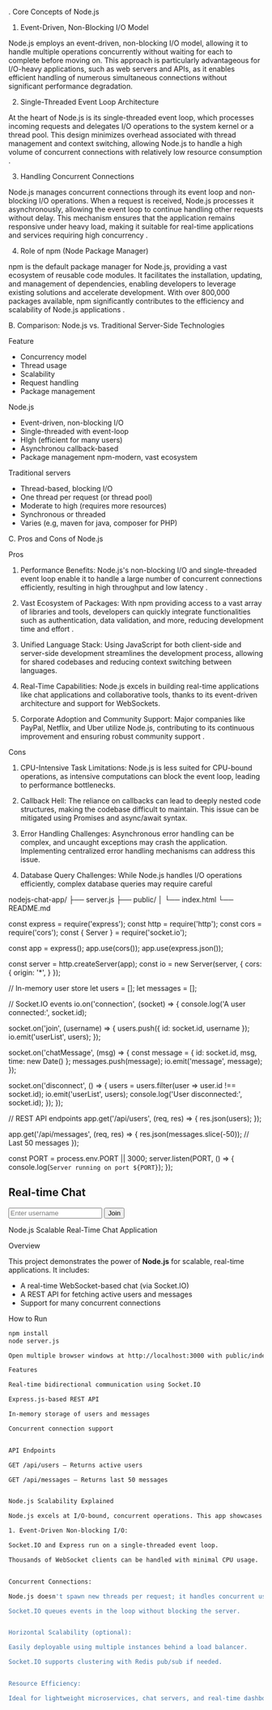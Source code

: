 . Core Concepts of Node.js

1. Event-Driven, Non-Blocking I/O Model

Node.js employs an event-driven, non-blocking I/O model, allowing it to handle multiple operations concurrently without waiting for each to complete before moving on. This approach is particularly advantageous for I/O-heavy applications, such as web servers and APIs, as it enables efficient handling of numerous simultaneous connections without significant performance degradation.

2. Single-Threaded Event Loop Architecture

At the heart of Node.js is its single-threaded event loop, which processes incoming requests and delegates I/O operations to the system kernel or a thread pool. This design minimizes overhead associated with thread management and context switching, allowing Node.js to handle a high volume of concurrent connections with relatively low resource consumption .

3. Handling Concurrent Connections

Node.js manages concurrent connections through its event loop and non-blocking I/O operations. When a request is received, Node.js processes it asynchronously, allowing the event loop to continue handling other requests without delay. This mechanism ensures that the application remains responsive under heavy load, making it suitable for real-time applications and services requiring high concurrency .

4. Role of npm (Node Package Manager)

npm is the default package manager for Node.js, providing a vast ecosystem of reusable code modules. It facilitates the installation, updating, and management of dependencies, enabling developers to leverage existing solutions and accelerate development. With over 800,000 packages available, npm significantly contributes to the efficiency and scalability of Node.js applications .

B. Comparison: Node.js vs. Traditional Server-Side Technologies

Feature

- Concurrency model
- Thread usage
- Scalability
- Request handling
- Package management

Node.js

- Event-driven, non-blocking I/O
- Single-threaded with event-loop
- HIgh (efficient for many users)
- Asynchronou callback-based
- Package management
npm-modern, vast ecosystem

Traditional servers

- Thread-based, blocking I/O
- One thread per request (or thread pool)
- Moderate to high (requires more resources)
- Synchronous or threaded
- Varies (e.g, maven for java, composer for PHP)

C. Pros and Cons of Node.js

Pros

1. Performance Benefits: Node.js's non-blocking I/O and single-threaded event loop enable it to handle a large number of concurrent connections efficiently, resulting in high throughput and low latency .

2. Vast Ecosystem of Packages: With npm providing access to a vast array of libraries and tools, developers can quickly integrate functionalities such as authentication, data validation, and more, reducing development time and effort .

3. Unified Language Stack: Using JavaScript for both client-side and server-side development streamlines the development process, allowing for shared codebases and reducing context switching between languages.

4. Real-Time Capabilities: Node.js excels in building real-time applications like chat applications and collaborative tools, thanks to its event-driven architecture and support for WebSockets.

5. Corporate Adoption and Community Support: Major companies like PayPal, Netflix, and Uber utilize Node.js, contributing to its continuous improvement and ensuring robust community support .

Cons

1. CPU-Intensive Task Limitations: Node.js is less suited for CPU-bound operations, as intensive computations can block the event loop, leading to performance bottlenecks.

2. Callback Hell: The reliance on callbacks can lead to deeply nested code structures, making the codebase difficult to maintain. This issue can be mitigated using Promises and async/await syntax.

3. Error Handling Challenges: Asynchronous error handling can be complex, and uncaught exceptions may crash the application. Implementing centralized error handling mechanisms can address this issue.

4. Database Query Challenges: While Node.js handles I/O operations efficiently, complex database queries may require careful



nodejs-chat-app/
├── server.js
├── public/
│   └── index.html
└── README.md


const express = require('express');
const http = require('http');
const cors = require('cors');
const { Server } = require('socket.io');

const app = express();
app.use(cors());
app.use(express.json());

const server = http.createServer(app);
const io = new Server(server, {
cors: {
origin: '*',
}
});

// In-memory user store
let users = [];
let messages = [];

// Socket.IO events
io.on('connection', (socket) => {
console.log('A user connected:', socket.id);

socket.on('join', (username) => {
users.push({ id: socket.id, username });
io.emit('userList', users);
});

socket.on('chatMessage', (msg) => {
const message = { id: socket.id, msg, time: new Date() };
messages.push(message);
io.emit('message', message);
});

socket.on('disconnect', () => {
users = users.filter(user => user.id !== socket.id);
io.emit('userList', users);
console.log('User disconnected:', socket.id);
});
});

// REST API endpoints
app.get('/api/users', (req, res) => {
res.json(users);
});

app.get('/api/messages', (req, res) => {
res.json(messages.slice(-50)); // Last 50 messages
});

const PORT = process.env.PORT || 3000;
server.listen(PORT, () => {
console.log(`Server running on port ${PORT}`);
});

<!DOCTYPE html>
<html>
<head>
<title>Node.js Chat</title>
</head>
<body>
<h2>Real-time Chat</h2>
<input id="username" placeholder="Enter username" />
<button onclick="joinChat()">Join</button>
<div id="chat" style="display:none">
<div id="messages"></div>
<input id="msg" placeholder="Type message..." />
<button onclick="sendMessage()">Send</button>
</div>
<script src="https://cdn.socket.io/4.0.1/socket.io.min.js"></script>
<script>
const socket = io("http://localhost:3000");
let username = "";

function joinChat() {
username = document.getElementById("username").value;
socket.emit("join", username);
document.getElementById("chat").style.display = "block";
}

function sendMessage() {
const msg = document.getElementById("msg").value;
socket.emit("chatMessage", msg);
document.getElementById("msg").value = "";
}

socket.on("message", (data) => {
const msgDiv = document.getElementById("messages");
const newMsg = document.createElement("p");
newMsg.textContent = `${data.msg}`;
msgDiv.appendChild(newMsg);
});

socket.on("userList", (users) => {
console.log("Active users:", users);
});
</script>
</body>
</html>




Node.js Scalable Real-Time Chat Application

Overview

This project demonstrates the power of **Node.js** for scalable, real-time applications. It includes:

- A real-time WebSocket-based chat (via Socket.IO)
- A REST API for fetching active users and messages
- Support for many concurrent connections

How to Run

```bash
npm install
node server.js

Open multiple browser windows at http://localhost:3000 with public/index.html.

Features

Real-time bidirectional communication using Socket.IO

Express.js-based REST API

In-memory storage of users and messages

Concurrent connection support


API Endpoints

GET /api/users – Returns active users

GET /api/messages – Returns last 50 messages


Node.js Scalability Explained

Node.js excels at I/O-bound, concurrent operations. This app showcases:

1. Event-Driven Non-blocking I/O:

Socket.IO and Express run on a single-threaded event loop.

Thousands of WebSocket clients can be handled with minimal CPU usage.


Concurrent Connections:

Node.js doesn't spawn new threads per request; it handles concurrent users efficiently.

Socket.IO queues events in the loop without blocking the server.


Horizontal Scalability (optional):

Easily deployable using multiple instances behind a load balancer.

Socket.IO supports clustering with Redis pub/sub if needed.


Resource Efficiency:

Ideal for lightweight microservices, chat servers, and real-time dashboards.



